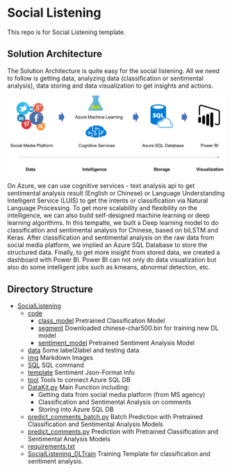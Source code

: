 # Social Listening 
This repo is for Social Listening template.

## Solution Architecture
The Solution Architecture is quite easy for the social listening. All we need to follow is getting data, analyzing data (classification or sentimental analysis), data storing and data visualization to get insights and actions.

![Social Listening Solution Architecture](./img/Solution_Architecture.png)

On Azure, we can use cognitive services - text analysis api to get sentimental analysis result (English or Chinese) or Language Understanding Intelligent Service (LUIS) to get the intents or classification via Natural Language Processing. To get more scalability and flexibility on the intelligence, we can also build self-designed machine learning or deep learning algorithms. In this tempalte, we built a Deep learning model to do classification and sentimental analysis for Chinese, based on biLSTM and Keras. After classification and sentimental analysis on the raw data from social media platform, we implied an Azure SQL Database to store the structured data. Finally, to get more insight from stored data, we created a dashboard with Power BI. Power BI can not only do data visualization but also do some intelligent jobs such as kmeans, abnormal detection, etc.

## Directory Structure
 * [SocialListening](.)
   * [code](./code)
     * [class_model](./code/class_model) Pretrained Classification Model
     * [segment](./code/segment) Downloaded chinese-char500.bin for training new DL model
     * [sentiment_model](./code/sentiment_model) Pretrained Sentiment Analysis Model
   * [data](./data) Some label2label and testing data
   * [img](./img) Markdown Images
   * [SQL](./SQL) SQL command
   * [template](./template) Sentiment Json-Format Info
   * [tool](./tool) Tools to connect Azure SQL DB
   * [DataKit.py](./DataKit.py) Main Function including: 
     * Getting data from social media platform (from MS agency)
     * Classification and Sentimental Analysis on comments
     * Storing into Azure SQL DB
   * [predict_comments_batch.py](./predict_comments_batch.py) Batch Prediction with Pretrained Classification and Sentimental Analysis Models
   * [predict_comments.py](./predict_comments.py) Prediction with Pretrained Classification and Sentimental Analysis Models
   * [requirements.txt](./requirements.txt)  
   * [SocialListening_DLTrain](https://github.com/davidyan0429/SocialListening_DLTrain) Training Template for classification and sentiment analysis.
